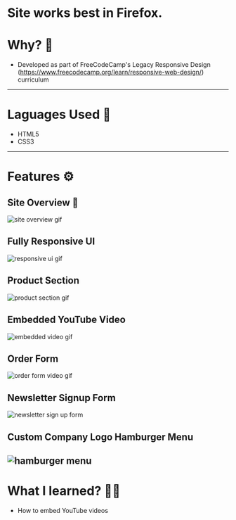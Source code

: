 # Site works best in Firefox.

# Why? 🤔
- Developed as part of FreeCodeCamp's Legacy Responsive Design (https://www.freecodecamp.org/learn/responsive-web-design/) curriculum 

---

# Laguages Used 💬
- HTML5
- CSS3

---

# Features ⚙

## Site Overview 🧐
![site overview gif](./gifs/overview.gif)

## Fully Responsive UI
![responsive ui gif](./gifs/responsive-ui.gif)

## Product Section
![product section gif](./gifs/product-section.gif)

## Embedded YouTube Video
![embedded video gif](./gifs/embedded-video.gif)

## Order Form
![order form video gif](./gifs/order-form.gif)

## Newsletter Signup Form
![newsletter sign up form](./gifs/newsletter.gif)

## Custom Company Logo Hamburger Menu
![hamburger menu](./gifs/hamburger.gif)
---

# What I learned? 👨‍💻
- How to embed YouTube videos
